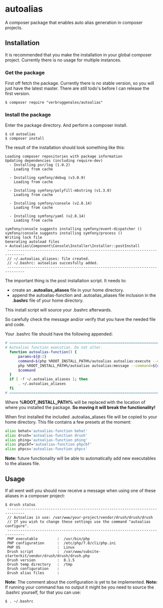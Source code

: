 # autoalias
A composer package that enables auto alias generation in composer
projects.

## Installation
It is recommended that you make the installation in your global composer
project. Currently there is no usage for multiple instances.

### Get the package
First off fetch the package. Currently there is no stable version, so 
you will just have the latest master. There are still todo's before I
can release the first version.
```
$ composer require "verbruggenalex/autoalias"
```

### Install the package
Enter the package directory. And perform a composer install.
```
$ cd autoalias
$ composer install
```

The result of the installation should look something like this:
```
Loading composer repositories with package information
Updating dependencies (including require-dev)
  - Installing psr/log (1.0.2)
    Loading from cache

  - Installing symfony/debug (v3.0.9)
    Loading from cache

  - Installing symfony/polyfill-mbstring (v1.3.0)
    Loading from cache

  - Installing symfony/console (v2.8.14)
    Loading from cache

  - Installing symfony/yaml (v2.8.14)
    Loading from cache

symfony/console suggests installing symfony/event-dispatcher ()
symfony/console suggests installing symfony/process ()
Writing lock file
Generating autoload files
> Autoalias\Component\Console\Installer\Installer::postInstall
 ------------------------------------------------------------------------------
 // ~/.autoalias_aliases: file created.
 // ~/.bashrc: autoalias succesfully added.
 ------------------------------------------------------------------------------
 ```
 The important thing is the post installation script. It needs to:
 - create an **.autoalias_aliases** file in your home directory.
 - append the autoalias-function and .autoalias_aliases file inclusion
 in the **.bashrc** file of your home directory.
 
 
 This install script will source your .bashrc afterwards.
 
 So carefully check the message and/or verify that you have the needed
 file and code.
 
 Your .bashrc file should have the following appended:
 ```bash
 # ================================================================================
 # Autoalias function execution. Do not alter.
   function autoalias-function() {
       params=${@:2}
       command=$(php %ROOT_INSTALL_PATH%/autoalias autoalias:execute --command=$1 --params="${params// \ }")
       php %ROOT_INSTALL_PATH%/autoalias autoalias:message --command=${command%% *}
       $command
   }
   if [ -f ~/.autoalias_aliases ]; then
       . ~/.autoalias_aliases
   fi
 # ================================================================================
 ```
Where **%ROOT_INSTALL_PATH%** will be replaced with the location of where
you installed the package. **So moving it will break the functionality!**

When first installed the included .autoalias_aliases file will be copied
to your home directory. This file contains a few presets at the moment:
 ```bash
alias behat='autoalias-function behat'
alias drush='autoalias-function drush'
alias phing='autoalias-function phing'
alias phpcbf='autoalias-function phpcbf'
alias phpcs='autoalias-function phpcs'
 ```
 **Note:** future functionality will be able to automatically add new
 executables to the aliases file.
 
 ## Usage
 If all went well you should now receive a message when using one of
 these aliases in a composer project:
 ```
 $ drush status
  ------------------------------------------------------------------------------
  // Autoalias in use: /var/www/your-project/vendor/drush/drush/drush
  // If you wish to change these settings use the command "autoalias configure".
  ------------------------------------------------------------------------------
  PHP executable         :  /usr/bin/php
  PHP configuration      :  /etc/php/7.0/cli/php.ini
  PHP OS                 :  Linux
  Drush script           :  /var/www/subsite-starterkit/vendor/drush/drush/drush.php
  Drush version          :  8.1.5
  Drush temp directory   :  /tmp
  Drush configuration    :
  Drush alias files      :
 ```
**Note:** The comment about the configuration is yet to be implemented.
**Note:** If running your command has no output it might be you need to
source the .bashrc yourself, for that you can use:
```
$ . ~/.bashrc
```